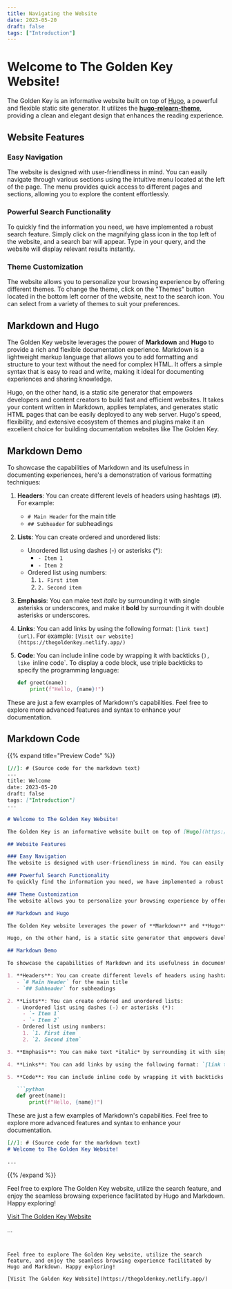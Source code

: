 ```yaml
---
title: Navigating the Website
date: 2023-05-20
draft: false
tags: ["Introduction"]
---
```


# Welcome to The Golden Key Website!

The Golden Key is an informative website built on top of [Hugo](https://gohugo.io/), a powerful and flexible static site generator. It utilizes the **[hugo-relearn-theme](https://github.com/McShelby/hugo-theme-relearn)**, providing a clean and elegant design that enhances the reading experience.

## Website Features

### Easy Navigation
The website is designed with user-friendliness in mind. You can easily navigate through various sections using the intuitive menu located at the left of the page. The menu provides quick access to different pages and sections, allowing you to explore the content effortlessly.

### Powerful Search Functionality
To quickly find the information you need, we have implemented a robust search feature. Simply click on the magnifying glass icon in the top left  of the website, and a search bar will appear. Type in your query, and the website will display relevant results instantly.

### Theme Customization
The website allows you to personalize your browsing experience by offering different themes. To change the theme, click on the "Themes" button located in the bottom left corner of the website, next to the search icon. You can select from a variety of themes to suit your preferences.

## Markdown and Hugo

The Golden Key website leverages the power of **Markdown** and **Hugo** to provide a rich and flexible documentation experience. Markdown is a lightweight markup language that allows you to add formatting and structure to your text without the need for complex HTML. It offers a simple syntax that is easy to read and write, making it ideal for documenting experiences and sharing knowledge.

Hugo, on the other hand, is a static site generator that empowers developers and content creators to build fast and efficient websites. It takes your content written in Markdown, applies templates, and generates static HTML pages that can be easily deployed to any web server. Hugo's speed, flexibility, and extensive ecosystem of themes and plugins make it an excellent choice for building documentation websites like The Golden Key.

## Markdown Demo

To showcase the capabilities of Markdown and its usefulness in documenting experiences, here's a demonstration of various formatting techniques:

1. **Headers**: You can create different levels of headers using hashtags (#). For example:
   - `# Main Header` for the main title
   - `## Subheader` for subheadings

2. **Lists**: You can create ordered and unordered lists:
   - Unordered list using dashes (-) or asterisks (*):
     - `- Item 1`
     - `- Item 2`
   - Ordered list using numbers:
     1. `1. First item`
     2. `2. Second item`

3. **Emphasis**: You can make text *italic* by surrounding it with single asterisks or underscores, and make it **bold** by surrounding it with double asterisks or underscores.

4. **Links**: You can add links by using the following format: `[link text](url)`. For example: `[Visit our website](https://thegoldenkey.netlify.app/)`

5. **Code**: You can include inline code by wrapping it with backticks (`), like `inline code`. To display a code block, use triple backticks to specify the programming language:

   ```python
   def greet(name):
       print(f"Hello, {name}!")
   ```



These are just a few examples of Markdown's capabilities. Feel free to explore more advanced features and syntax to enhance your documentation.

## Markdown Code
{{% expand title="Preview Code" %}}
```markdown
[//]: # (Source code for the markdown text)
---
title: Welcome
date: 2023-05-20
draft: false
tags: ["Introduction"]
---

# Welcome to The Golden Key Website!

The Golden Key is an informative website built on top of [Hugo](https://gohugo.io/), a powerful and flexible static site generator. It utilizes the **[hugo-relearn-theme](https://github.com/McShelby/hugo-theme-relearn)**, providing a clean and elegant design that enhances the reading experience.

## Website Features

### Easy Navigation
The website is designed with user-friendliness in mind. You can easily navigate through various sections using the intuitive menu located at the left of the page. The menu provides quick access to different pages and sections, allowing you to explore the content effortlessly.

### Powerful Search Functionality
To quickly find the information you need, we have implemented a robust search feature. Simply click on the magnifying glass icon in the top left  of the website, and a search bar will appear. Type in your query, and the website will display relevant results instantly.

### Theme Customization
The website allows you to personalize your browsing experience by offering different themes. To change the theme, click on the "Themes" button located in the bottom left corner of the website, next to the search icon. You can select from a variety of themes to suit your preferences.

## Markdown and Hugo

The Golden Key website leverages the power of **Markdown** and **Hugo** to provide a rich and flexible documentation experience. Markdown is a lightweight markup language that allows you to add formatting and structure to your text without the need for complex HTML. It offers a simple syntax that is easy to read and write, making it ideal for documenting experiences and sharing knowledge.

Hugo, on the other hand, is a static site generator that empowers developers and content creators to build fast and efficient websites. It takes your content written in Markdown, applies templates, and generates static HTML pages that can be easily deployed to any web server. Hugo's speed, flexibility, and extensive ecosystem of themes and plugins make it an excellent choice for building documentation websites like The Golden Key.

## Markdown Demo

To showcase the capabilities of Markdown and its usefulness in documenting experiences, here's a demonstration of various formatting techniques:

1. **Headers**: You can create different levels of headers using hashtags (#). For example:
   - `# Main Header` for the main title
   - `## Subheader` for subheadings

2. **Lists**: You can create ordered and unordered lists:
   - Unordered list using dashes (-) or asterisks (*):
     - `- Item 1`
     - `- Item 2`
   - Ordered list using numbers:
     1. `1. First item`
     2. `2. Second item`

3. **Emphasis**: You can make text *italic* by surrounding it with single asterisks or underscores, and make it **bold** by surrounding it with double asterisks or underscores.

4. **Links**: You can add links by using the following format: `[link text](url)`. For example: `[Visit our website](https://thegoldenkey.netlify.app/)`

5. **Code**: You can include inline code by wrapping it with backticks (`), like `inline code`. To display a code block, use triple backticks to specify the programming language:

   ```python
   def greet(name):
       print(f"Hello, {name}!")
   ```



These are just a few examples of Markdown's capabilities. Feel free to explore more advanced features and syntax to enhance your documentation.

```markdown
[//]: # (Source code for the markdown text)
# Welcome to The Golden Key Website!

...

```
{{% /expand %}}



Feel free to explore The Golden Key website, utilize the search feature, and enjoy the seamless browsing experience facilitated by Hugo and Markdown. Happy exploring!

[Visit The Golden Key Website](https://thegoldenkey.netlify.app/)


...

```


Feel free to explore The Golden Key website, utilize the search feature, and enjoy the seamless browsing experience facilitated by Hugo and Markdown. Happy exploring!

[Visit The Golden Key Website](https://thegoldenkey.netlify.app/)

